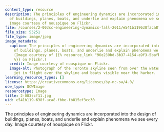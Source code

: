 ```yaml
---
content_type: resource
description: The principles of engineering dynamics are incorporated into the design
  of buildings, planes, boats, and underlie and explain phenomena we see every day.
  Image courtesy of nouspique on Flickr.
file: /courses/2-003sc-engineering-dynamics-fall-2011/e541b119638faca8fbbefb815ef3cc30_2-003scf11.jpg
file_size: 53251
file_type: image/jpeg
image_metadata:
  caption: The principles of engineering dynamics are incorporated into the design
    of buildings, planes, boats, and underlie and explain phenomena we see every day.
    (Image courtesy of {{% resource_link "96e230bd-3b37-4154-a9f3-5bafbf7ab693" "nouspique"
    %}} on Flickr.)
  credit: Image courtesy of nouspique on Flickr.
  image-alt: Photograph of the Toronto skyline seen from over the water, with a commercial
    jet in flight over the skyline and boats visible near the harbor.
learning_resource_types: []
license: https://creativecommons.org/licenses/by-nc-sa/4.0/
ocw_type: OCWImage
resourcetype: Image
title: 2-003scf11.jpg
uid: e541b119-638f-aca8-fbbe-fb815ef3cc30
---
```

The principles of engineering dynamics are incorporated into the design of buildings, planes, boats, and underlie and explain phenomena we see every day. Image courtesy of nouspique on Flickr.